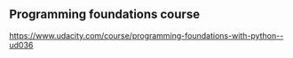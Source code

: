## Programming foundations course

https://www.udacity.com/course/programming-foundations-with-python--ud036
